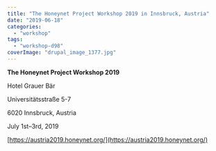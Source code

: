 ```yaml
---
title: "The Honeynet Project Workshop 2019 in Innsbruck, Austria"
date: "2019-06-18"
categories: 
  - "workshop"
tags: 
  - "workshop-d98"
coverImage: "drupal_image_1377.jpg"
---
```


**The Honeynet Project Workshop 2019**

Hotel Grauer Bär

Universitätsstraße 5-7

6020 Innsbruck, Austria

July 1st–3rd, 2019

[https://austria2019.honeynet.org/](https://austria2019.honeynet.org/)
